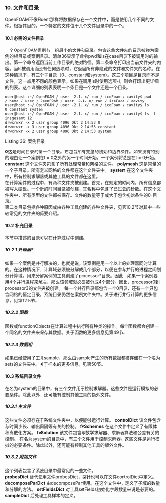 ### 10. 文件和目录 
OpenFOAM不像Fluent那样将数据保存在一个文件中，而是使用几个不同的文件。根据其目的，一个特定的文件位于几个文件目录中的一个。  
#### 10.1 必需的文件目录  
一个OpenFOAM案例有一组最小的文件和目录。包含这些文件夹的目录被称为案例的根目录或案例目录。清单36显示了命令pwd和ls在case目录下被调用时的输出。第一个命令返回当前工作目录的绝对路径。第二条命令打印出当前文件夹的内容。当ls被调用而没有任何选项时，它返回所有非隐藏的文件和文件夹的名称。在这种情况下，有三个子目录（0、constant和system）。这三个项目是目录而不是文件，这一点用不同的颜色表示。如果在调用ls时使用选项-l，则会打印出更详细的列表。这个详细的列表表明一个条目是一个文件还是一个目录。  
```
user@host :∼/ OpenFOAM / user -2.1. x/ run / icoFoam / cavity$ pwd
/ home / user / OpenFOAM / user -2.1. x/ run / icoFoam / cavity
user@host :∼/ OpenFOAM / user -2.1. x/ run / icoFoam / cavity$ ls
0 constant system
user@host :∼/ OpenFOAM / user -2.1. x/ run / icoFoam / cavity$ ls -l
insgesamt 12
drwxrwxr -x 2 user group 4096 Okt 2 14:53 0
drwxrwxr -x 3 user group 4096 Okt 2 14:53 constant
drwxrwxr -x 2 user group 4096 Okt 2 14:53 system
```
Listing 36: 案例目录
  
**0**这是时间目录的第一个目录。它包含所有变量的初始和边界条件。如果没有特别的理由让一个案例在t = 0之外的另一个时间开始，一个案例将总是在t = 0开始。 
**constant** 这个文件夹包含了所有处理常量和网格的文件。 
**polymesh** 这是常量的一个子目录。所有定义网格的文件都在这个文件夹中。 
**system** 在这个文件夹中，所有控制求解器或其他工具的文件都在这里。   
在计算案件的过程中，有两种文件夹被创建。首先，在规定的时间内，所有信息都被写入硬盘。一个新的时间目录被创建，其名称中包含了已过去的秒数。在这个文件夹中，所有类型的文件都被保存。文件的数量等于或大于包含初始条件的0-目录。  
第二类目录包括各种原因或由各种工具创建的各种文件夹，见第10.2节对其中一些较常见的文件夹的简要介绍。  
#### 10.2 补充目录
本节中描述的目录可以在计算过程中创建。  
##### 10.2.1 处理器*
如果一个案例是并行解决的，也就是说，该案例是用一个以上的处理器同时计算的。在这种情况下，计算域必须被分解成几个部分，以便在参与并行的进程之间划分计算域。用来分解案例的工具创建了processor*目录。因此，如果一个案例要用4个并行进程来解决，那么该领域就必须被分成4个部分。因此，processor0到processor3的文件夹被创建。 
每一个并行目录都包含一个0目录，还有一个只包含网格的恒定目录。系统目录仍然在案例文件夹中。关于进行并行计算的更多信息，见第12.5节。 
##### 10.2.2  函数
函数或functionObjects在计算过程中执行所有种类的操作。每个函数都会创建一个同名的文件夹来保存其数据。关于函数的更多信息见第49节。  
##### 10.2.3 数据组
如果已经使用了工具sample，那么由sample产生的所有数据都被存储在一个名为sets的文件夹中。关于样本的更多信息，见第50节。  
#### 10.3 系统目录文件
在名为system的目录中，有三个文件用于控制求解器。这些文件是运行模拟的必要条件。除此以外，还可能有控制其他工具的额外文件。  
##### 10.3.1 主文件
这些文件必须存在于系统文件夹中，以便能够运行计算。 
**controlDict** 该文件包含与时间步长、输出间隔等有关的控制。 
**fvSchemes** 在这个文件中定义了有限体积离散化方案。 
**fvSolution** 该文件包含与数学求解器、求解器算法和公差有关的控制。 
在名为system的目录中，有三个文件用于控制求解器。这些文件是运行模拟的必要条件。除此以外，还可能有控制其他工具的额外文件。
##### 10.3.2 附加文件
这个列表包含了系统目录中最常见的一些文件。  
**probesDict** 替代使用文件probesDict，探针也可以在文件controlDict中定义。 
**decomposeParDict** 由decomposePar使用。在这个文件中，定义了子域的数量和分解的方法。 
**setFieldsDict** 对工具setFields初始化字段数量来说是必要的。 
**sampleDict** 后处理工具样本的定义。 